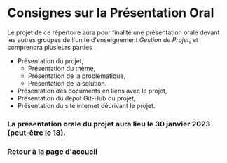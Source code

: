 # Consignes sur la Présentation Oral

Le projet de ce répertoire aura pour finalité une présentation orale devant les autres groupes de l'unité d'enseignement *Gestion de Projet*, et comprendra plusieurs parties :
- Présentation du projet,
  - Présentation du thème,
  - Présentation de la problématique,
  - Présentation de la solution.
- Présentation des documents en liens avec le projet,
- Présentation du dépot Git-Hub du projet,
- Présentation du site internet décrivant le projet.

### La présentation orale du projet aura lieu le 30 janvier 2023 (peut-être le 18).

### [Retour à la page d'accueil](https://github.com/TeteNeuvyAlexandre/Projet-Agriculture-Urbaine)
